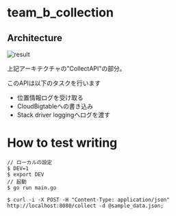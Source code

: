 # team_b_collection

## Architecture

![result](https://github.com/ryonakao/DMP_collect/blob/master/media/ArchitectureB.png)

上記アーキテクチャの"CollectAPI"の部分。

このAPIは以下のタスクを行います

- 位置情報ログを受け取る
- CloudBigtableへの書き込み
- Stack driver loggingへログを渡す

# How to test writing

```
// ローカルの設定
$ DEV=1
$ export DEV
// 起動
$ go run main.go

$ curl -i -X POST -H "Content-Type: application/json" http://localhost:8080/collect -d @sample_data.json;
```

